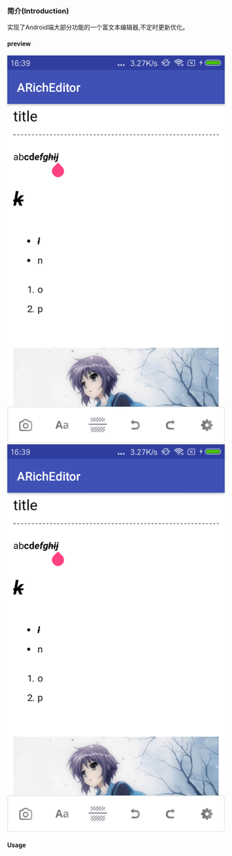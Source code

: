 ### 简介(Introduction)
实现了Android端大部分功能的一个富文本编辑器,不定时更新优化。
#### preview
![image2](https://github.com/anderson9/ARichEditor/blob/master/image/image1.png)
![image2](https://github.com/anderson9/ARichEditor/blob/master/image/image2.png)

####  Usage